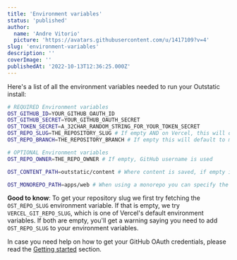 ```yaml
---
title: 'Environment variables'
status: 'published'
author:
  name: 'Andre Vitorio'
  picture: 'https://avatars.githubusercontent.com/u/1417109?v=4'
slug: 'environment-variables'
description: ''
coverImage: ''
publishedAt: '2022-10-13T12:36:25.000Z'
---
```


Here's a list of all the environment variables needed to run your Outstatic install:

```bash
# REQUIRED Environment variables
OST_GITHUB_ID=YOUR_GITHUB_OAUTH_ID
OST_GITHUB_SECRET=YOUR_GITHUB_OAUTH_SECRET
OST_TOKEN_SECRET=A_32CHAR_RANDOM_STRING_FOR_YOUR_TOKEN_SECRET
OST_REPO_SLUG=THE_REPOSITORY_SLUG # If empty AND on Vercel, this will default to VERCEL_GIT_REPO_SLUG
OST_REPO_BRANCH=THE_REPOSITORY_BRANCH # If empty this will default to main

# OPTIONAL Environment variables
OST_REPO_OWNER=THE_REPO_OWNER # If empty, GitHub username is used

OST_CONTENT_PATH=outstatic/content # Where content is saved, if empty it defaults to outstatic/content

OST_MONOREPO_PATH=apps/web # When using a monorepo you can specify the folder within the monorepo of your Next.js install
```

**Good to know**: To get your repository slug we first try fetching the `OST_REPO_SLUG` environment variable. If that is empty, we try `VERCEL_GIT_REPO_SLUG`, which is one of Vercel's default environment variables. If both are empty, you'll get a warning saying you need to add `OST_REPO_SLUG` to your environment variables.

In case you need help on how to get your GitHub OAuth credentials, please read the [Getting started](/docs/getting-started) section.

